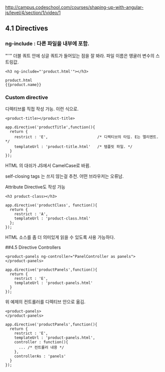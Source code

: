 http://campus.codeschool.com/courses/shaping-up-with-angular-js/level/4/section/1/video/1

## 4.1 Directives

### ng-include : 다른 파일을 내부에 포함.
"''" 더블 쿼트 안에 싱글 쿼트가 들어있는 점을 잘 봐라. 파일 이름은 앵귤러 변수의 스트링값.
```
<h3 ng-include="'product.html'"></h3>

product.html
{{product.name}}
```

### Custom directive
디렉티브를 직접 작성 가능. <book-cover></book-cover> 이런 식으로.
```
<product-title></product-title>

app.directive('productTitle',function(){
  return {
    restrict : 'E',                      /* 디렉티브의 타입. E는 엘리멘트. */
    templateUrl : 'product-title.html'   /* 템플릿 파일. */
  }
});
```
HTML 의 대쉬가 JS에서 CamelCase로 바뀜.

self-closing tags 는 쓰지 않는걸 추천. <product-title /> 어떤 브라우저는 오류남.

Attribute Directive도 작성 가능
```
<h3 product-class></h3>

app.directive('productClass', function(){
  return {
    restrict : 'A',
    templateUrl : 'product-class.html'
  };
});
```

HTML 소스를 좀 더 의미있게 읽을 수 있도록 사용 가능하다.


##4.5 Directive Controllers
```
<product-panels ng-controller="PanelController as panels">
</product-panels>

app.directive('productPanels',function(){
  return {
    restrict : 'E',
    templateUrl : 'product-panels.html'
  }
});
```
위 예제의 컨트롤러를 디렉티브 안으로 옮김.
```
<product-panels>
</product-panels>

app.directive('productPanels',function(){
  return {
    restrict : 'E',
    templateUrl : 'product-panels.html',
    controller : function(){
      ... /* 컨트롤러 내용 */
    },
    controllerAs : 'panels'
  }
});
```
